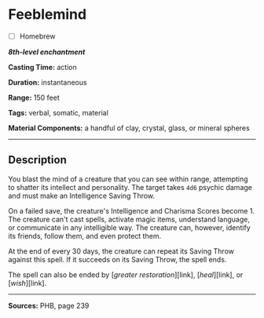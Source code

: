 # Feeblemind

- [ ] Homebrew

***8th-level enchantment***

**Casting Time:** action

**Duration:** instantaneous

**Range:** 150 feet

**Tags:** verbal, somatic, material

**Material Components:** a handful of clay, crystal, glass, or mineral spheres

---

## Description
You blast the mind of a creature that you can see within range, attempting to shatter its intellect and personality.
The target takes `4d6` psychic damage and must make an Intelligence Saving Throw.

On a failed save, the creature's Intelligence and Charisma Scores become 1.
The creature can't cast spells, activate magic items, understand language, or communicate in any intelligible way.
The creature can, however, identify its friends, follow them, and even protect them.

At the end of every 30 days, the creature can repeat its Saving Throw against this spell.
If it succeeds on its Saving Throw, the spell ends.

The spell can also be ended by [*greater restoration*][link], [*heal*][link], or [*wish*][link].

---

**Sources:** PHB, page 239

